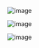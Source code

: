 ![image](https://github.com/user-attachments/assets/f11ed766-5e3b-49ab-8135-7f6b923e7f76)

![image](https://github.com/user-attachments/assets/0486fd4a-0525-4817-9a5f-fd47a8216cf3)

![image](https://github.com/user-attachments/assets/a1f394d2-7a53-44cc-8640-7c033146d5c8)
